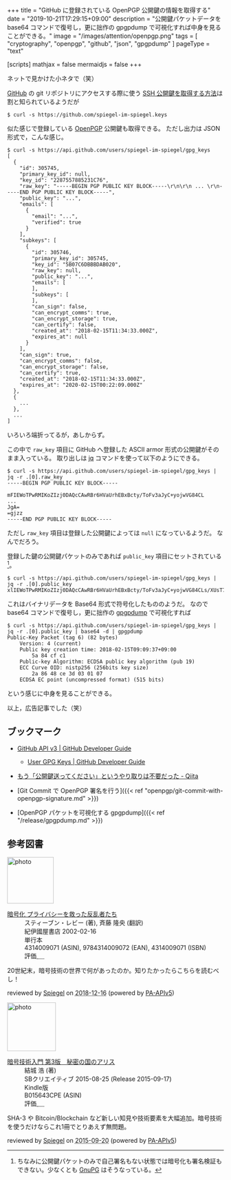 +++
title = "GitHub に登録されている OpenPGP 公開鍵の情報を取得する"
date =  "2019-10-21T17:29:15+09:00"
description = "公開鍵パケットデータを base64 コマンドで復号し，更に拙作の gpgpdump で可視化すれば中身を見ることができる。"
image = "/images/attention/openpgp.png"
tags = [ "cryptography", "openpgp", "github", "json", "gpgpdump" ]
pageType = "text"

[scripts]
  mathjax = false
  mermaidjs = false
+++

ネットで見かけた小ネタで（笑）

[GitHub] の git リポジトリにアクセスする際に使う [SSH 公開鍵を取得する方法](https://qiita.com/zackey2/items/429c77e5780ba8bc1bf9 "もう「公開鍵送ってください」というやり取りは不要だった - Qiita")は割と知られているようだが

```text
$ curl -s https://github.com/spiegel-im-spiegel.keys
```

似た感じで登録している [OpenPGP] 公開鍵も取得できる。
ただし出力は JSON 形式で，こんな感じ。

```text
$ curl -s https://api.github.com/users/spiegel-im-spiegel/gpg_keys
[
  {
    "id": 305745,
    "primary_key_id": null,
    "key_id": "2287557885231C76",
    "raw_key": "-----BEGIN PGP PUBLIC KEY BLOCK-----\r\n\r\n ... \r\n-----END PGP PUBLIC KEY BLOCK-----",
    "public_key": "...",
    "emails": [
      {
        "email": "...",
        "verified": true
      }
    ],
    "subkeys": [
      {
        "id": 305746,
        "primary_key_id": 305745,
        "key_id": "5B07C6DBBBDAB020",
        "raw_key": null,
        "public_key": "...",
        "emails": [
        ],
        "subkeys": [
        ],
        "can_sign": false,
        "can_encrypt_comms": true,
        "can_encrypt_storage": true,
        "can_certify": false,
        "created_at": "2018-02-15T11:34:33.000Z",
        "expires_at": null
      }
    ],
    "can_sign": true,
    "can_encrypt_comms": false,
    "can_encrypt_storage": false,
    "can_certify": true,
    "created_at": "2018-02-15T11:34:33.000Z",
    "expires_at": "2020-02-15T00:22:09.000Z"
  },
  {
    ...
  },
  ...
]
```

いろいろ端折ってるが，あしからず。

この中で `raw_key` 項目に GitHub へ登録した ASCII armor 形式の公開鍵がそのまま入っている。
取り出しは [jq] コマンドを使って以下のようにできる。

```text
$ curl -s https://api.github.com/users/spiegel-im-spiegel/gpg_keys | jq -r .[0].raw_key
-----BEGIN PGP PUBLIC KEY BLOCK-----

mFIEWoTPwRMIKoZIzj0DAQcCAwRBr6HVaUrhEBxBcty/ToFv3aJyC+yojwVG84CL
...
JgA=
=gjzz
-----END PGP PUBLIC KEY BLOCK-----
```

ただし `raw_key` 項目は登録した公開鍵によっては `null` になっているようだ。
なんでだろう。

登録した鍵の公開鍵パケットのみであれば `public_key` 項目にセットされている[^pk1]。

[^pk1]: ちなみに公開鍵パケットのみで自己署名もない状態では暗号化も署名検証もできない。少なくとも [GnuPG] はそうなっている。

```text
$ curl -s https://api.github.com/users/spiegel-im-spiegel/gpg_keys | jq -r .[0].public_key
xlIEWoTPwRMIKoZIzj0DAQcCAwRBr6HVaUrhEBxBcty/ToFv3aJyC+yojwVG84CLs/XUsT7TUUxrrME+RrzbCs4PMYjdZ9B9nCcD1ni2Bjk+GI9/
```

これはバイナリデータを Base64 形式で符号化したもののようだ。
なので base64 コマンドで復号し，更に拙作の [gpgpdump] で可視化すれば

```text
$ curl -s https://api.github.com/users/spiegel-im-spiegel/gpg_keys | jq -r .[0].public_key | base64 -d | gpgpdump 
Public-Key Packet (tag 6) (82 bytes)
    Version: 4 (current)
    Public key creation time: 2018-02-15T09:09:37+09:00
        5a 84 cf c1
    Public-key Algorithm: ECDSA public key algorithm (pub 19)
    ECC Curve OID: nistp256 (256bits key size)
        2a 86 48 ce 3d 03 01 07
    ECDSA EC point (uncompressed format) (515 bits)
```

という感じに中身を見ることができる。

以上，広告記事でした（笑）

## ブックマーク

- [GitHub API v3 | GitHub Developer Guide](https://developer.github.com/v3/)
    - [User GPG Keys | GitHub Developer Guide](https://developer.github.com/v3/users/gpg_keys/)

- [もう「公開鍵送ってください」というやり取りは不要だった - Qiita](https://qiita.com/zackey2/items/429c77e5780ba8bc1bf9)

- [Git Commit で OpenPGP 署名を行う]({{< ref "openpgp/git-commit-with-openpgp-signature.md" >}})
- [OpenPGP パケットを可視化する gpgpdump]({{< ref "/release/gpgpdump.md" >}})

[GitHub]: https://github.com/
[OpenPGP]: http://tools.ietf.org/html/rfc4880 "RFC 4880 - OpenPGP Message Format"
[GnuPG]: https://gnupg.org/ "The GNU Privacy Guard"
[jq]: https://stedolan.github.io/jq/
[gpgpdump]: https://github.com/spiegel-im-spiegel/gpgpdump "spiegel-im-spiegel/gpgpdump: OpenPGP packet visualizer"

## 参考図書

<div class="hreview">
  <div class="photo"><a class="item url" href="https://www.amazon.co.jp/dp/4314009071?tag=baldandersinf-22&linkCode=ogi&th=1&psc=1"><img src="https://m.media-amazon.com/images/I/51ZRZ62WKCL._SL160_.jpg" width="108" alt="photo"></a></div>
  <dl class="fn">
    <dt><a href="https://www.amazon.co.jp/dp/4314009071?tag=baldandersinf-22&linkCode=ogi&th=1&psc=1">暗号化 プライバシーを救った反乱者たち</a></dt>
    <dd>スティーブン・レビー (著), 斉藤 隆央 (翻訳)</dd>
    <dd>紀伊國屋書店 2002-02-16</dd>
    <dd>単行本</dd>
    <dd>4314009071 (ASIN), 9784314009072 (EAN), 4314009071 (ISBN)</dd>
    <dd>評価<abbr class="rating fa-sm" title="5">&nbsp;<i class="fas fa-star"></i>&nbsp;<i class="fas fa-star"></i>&nbsp;<i class="fas fa-star"></i>&nbsp;<i class="fas fa-star"></i>&nbsp;<i class="fas fa-star"></i></abbr></dd>
  </dl>
  <p class="description">20世紀末，暗号技術の世界で何があったのか。知りたかったらこちらを読むべし！</p>
  <p class="powered-by">reviewed by <a href='#maker' class='reviewer'>Spiegel</a> on <abbr class="dtreviewed" title="2018-12-16">2018-12-16</abbr> (powered by <a href="https://affiliate.amazon.co.jp/assoc_credentials/home">PA-APIv5</a>)</p>
</div>

<div class="hreview">
  <div class="photo"><a class="item url" href="https://www.amazon.co.jp/dp/B015643CPE?tag=baldandersinf-22&linkCode=ogi&th=1&psc=1"><img src="https://m.media-amazon.com/images/I/51t6yHHVwEL._SL160_.jpg" width="113" alt="photo"></a></div>
  <dl class="fn">
    <dt><a href="https://www.amazon.co.jp/dp/B015643CPE?tag=baldandersinf-22&linkCode=ogi&th=1&psc=1">暗号技術入門 第3版　秘密の国のアリス</a></dt>
    <dd>結城 浩 (著)</dd>
    <dd>SBクリエイティブ 2015-08-25 (Release 2015-09-17)</dd>
    <dd>Kindle版</dd>
    <dd>B015643CPE (ASIN)</dd>
    <dd>評価<abbr class="rating fa-sm" title="5">&nbsp;<i class="fas fa-star"></i>&nbsp;<i class="fas fa-star"></i>&nbsp;<i class="fas fa-star"></i>&nbsp;<i class="fas fa-star"></i>&nbsp;<i class="fas fa-star"></i></abbr></dd>
  </dl>
  <p class="description">SHA-3 や Bitcoin/Blockchain など新しい知見や技術要素を大幅追加。暗号技術を使うだけならこれ1冊でとりあえず無問題。</p>
  <p class="powered-by">reviewed by <a href='#maker' class='reviewer'>Spiegel</a> on <abbr class="dtreviewed" title="2015-09-20">2015-09-20</abbr> (powered by <a href="https://affiliate.amazon.co.jp/assoc_credentials/home">PA-APIv5</a>)</p>
</div>
